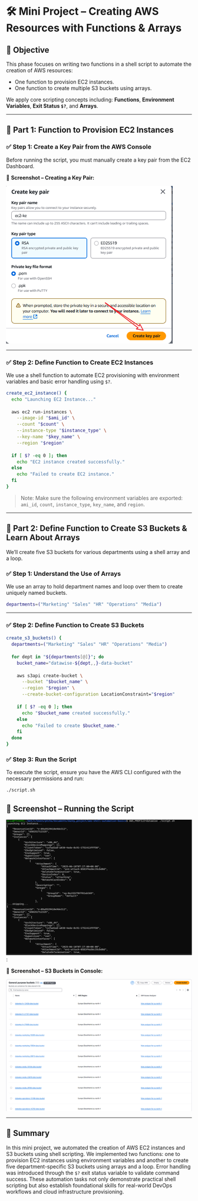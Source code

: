 
# 🛠️ Mini Project – Creating AWS Resources with Functions & Arrays

## 🎯 Objective

This phase focuses on writing two functions in a shell script to automate the creation of AWS resources:

- One function to provision EC2 instances.
- One function to create multiple S3 buckets using arrays.

We apply core scripting concepts including: **Functions**, **Environment Variables**, **Exit Status `$?`**, and **Arrays**.

---

## 📍 Part 1: Function to Provision EC2 Instances

### ✅ Step 1: Create a Key Pair from the AWS Console

Before running the script, you must manually create a key pair from the EC2 Dashboard.

📸 **Screenshot – Creating a Key Pair:**

![Create Key Pair](img/ec2-key.png)

---

### ✅ Step 2: Define Function to Create EC2 Instances

We use a shell function to automate EC2 provisioning with environment variables and basic error handling using `$?`.

```bash
create_ec2_instance() {
  echo "Launching EC2 Instance..."

  aws ec2 run-instances \
    --image-id "$ami_id" \
    --count "$count" \
    --instance-type "$instance_type" \
    --key-name "$key_name" \
    --region "$region"

  if [ $? -eq 0 ]; then
    echo "EC2 instance created successfully."
  else
    echo "Failed to create EC2 instance."
  fi
}
````

> Note: Make sure the following environment variables are exported:
> `ami_id`, `count`, `instance_type`, `key_name`, and `region`.

---

## 📍 Part 2: Define Function to Create S3 Buckets & Learn About Arrays

We’ll create five S3 buckets for various departments using a shell array and a loop.

### ✅ Step 1: Understand the Use of Arrays

We use an array to hold department names and loop over them to create uniquely named buckets.

```bash
departments=("Marketing" "Sales" "HR" "Operations" "Media")
```

---

### ✅ Step 2: Define Function to Create S3 Buckets

```bash
create_s3_buckets() {
  departments=("Marketing" "Sales" "HR" "Operations" "Media")

  for dept in "${departments[@]}"; do
    bucket_name="datawise-${dept,,}-data-bucket"

    aws s3api create-bucket \
      --bucket "$bucket_name" \
      --region "$region" \
      --create-bucket-configuration LocationConstraint="$region"

    if [ $? -eq 0 ]; then
      echo "$bucket_name created successfully."
    else
      echo "Failed to create $bucket_name."
    fi
  done
}

```
### ✅ Step 3: Run the Script
To execute the script, ensure you have the AWS CLI configured with the necessary permissions and run:

```bash
./script.sh
```
## 📸 Screenshot – Running the Script

![Run Script](img/Script_out.png):

📸 **Screenshot – S3 Buckets in Console:**

![S3 Buckets](img/S3-bucket.png)

---

## 🧠 Summary

In this mini project, we automated the creation of AWS EC2 instances and S3 buckets using shell scripting. We implemented two functions: one to provision EC2 instances using environment variables and another to create five department-specific S3 buckets using arrays and a loop. Error handling was introduced through the `$?` exit status variable to validate command success. These automation tasks not only demonstrate practical shell scripting but also establish foundational skills for real-world DevOps workflows and cloud infrastructure provisioning.

```